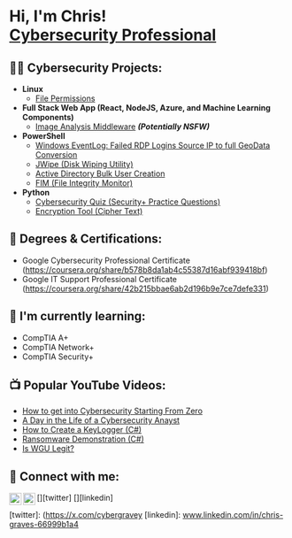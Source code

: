 <h1>Hi, I'm Chris! <br/><a href="https://www.linkedin.com/in/chris-graves-66999b1a4/">Cybersecurity Professional</a>

<h2>👨‍💻 Cybersecurity Projects:</h2>

- <b>Linux</b>
  - [File Permissions](https://github.com/cybergravey/File-Permissions-in-Linux)
- <b>Full Stack Web App (React, NodeJS, Azure, and Machine Learning Components)</b>
  - [Image Analysis Middleware](https://github.com/joshmadakor1/4chan-Image-Analysis-Middleware-C964) <b><i>(Potentially NSFW)</b></i>
- <b>PowerShell</b>
  - [Windows EventLog: Failed RDP Logins Source IP to full GeoData Conversion](https://github.com/joshmadakor1/Sentinel-Lab)
  - [JWipe (Disk Wiping Utility)](https://github.com/joshmadakor1/Jwipe.PowerShell)
  - [Active Directory Bulk User Creation](https://github.com/joshmadakor1/AD_PS)
  - [FIM (File Integrity Monitor)](https://github.com/joshmadakor1/PowerShell-Integrity-FIM)
- <b>Python</b>
  - [Cybersecurity Quiz (Security+ Practice Questions)]([https://github.com/joshmadakor1/Package-Delivery-Pathfinding-Algorithm](https://github.com/cybergravey/python-projects/blob/main/Quiz_Cybersecurity/main.py))
  - [Encryption Tool (Cipher Text)](https://github.com/cybergravey/python-projects/blob/main/encryption_tool/main.py)
<h2>🔖 Degrees & Certifications:</h2>

- Google Cybersecurity Professional Certificate (https://coursera.org/share/b578b8da1ab4c55387d16abf939418bf)
- Google IT Support Professional Certificate (https://coursera.org/share/42b215bbae6ab2d196b9e7ce7defe331)

<h2>📝 I'm currently learning:</h2>

- CompTIA A+
- CompTIA Network+
- CompTIA Security+

<h2>📺 Popular YouTube Videos:</h2>

- [How to get into Cybersecurity Starting From Zero](https://www.youtube.com/watch?v=a83ASGn_V_s)
- [A Day in the Life of a Cybersecurity Anayst](https://www.youtube.com/watch?v=uHy3oM7NnoU)
- [How to Create a KeyLogger (C#)](https://www.youtube.com/watch?v=N-L9hklSlNk)
- [Ransomware Demonstration (C#)](https://www.youtube.com/watch?v=OfvdQeh79s0)
- [Is WGU Legit?](https://www.youtube.com/watch?v=E2MwRWxDBkA)

<h2> 🤳 Connect with me:</h2>

[<img align="left" alt="JoshMadakor | Twitter" width="22px" src="https://cdn.jsdelivr.net/npm/simple-icons@v3/icons/twitter.svg" />][twitter]
[<img align="left" alt="JoshMadakor | LinkedIn" width="22px" src="https://cdn.jsdelivr.net/npm/simple-icons@v3/icons/linkedin.svg" />][linkedin]

[twitter]: (https://x.com/cybergravey
[linkedin]: www.linkedin.com/in/chris-graves-66999b1a4



<!--
**cybergravey/cybergravey** is a ✨ _special_ ✨ repository because its `README.md` (this file) appears on your GitHub profile.

Here are some ideas to get you started:

- 🔭 I’m currently working on ...
- 🌱 I’m currently learning ...
- 👯 I’m looking to collaborate on ...
- 🤔 I’m looking for help with ...
- 💬 Ask me about ...
- 📫 How to reach me: ...
- 😄 Pronouns: ...
- ⚡ Fun fact: ...
-->
